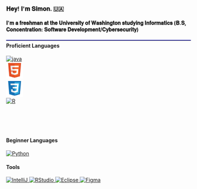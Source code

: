 <h3 font-size: 14px>
  𝐇𝐞𝐲! 𝐈'𝐦 𝐒𝐢𝐦𝐨𝐧. 🇺🇦
</h3>

<h4 font-size: 14px> 𝐈'𝐦 𝐚 𝐟𝐫𝐞𝐬𝐡𝐦𝐚𝐧 𝐚𝐭 𝐭𝐡𝐞 𝐔𝐧𝐢𝐯𝐞𝐫𝐬𝐢𝐭𝐲 𝐨𝐟 𝐖𝐚𝐬𝐡𝐢𝐧𝐠𝐭𝐨𝐧 𝐬𝐭𝐮𝐝𝐲𝐢𝐧𝐠 𝐈𝐧𝐟𝐨𝐫𝐦𝐚𝐭𝐢𝐜𝐬 (𝐁.𝐒, 𝐂𝐨𝐧𝐜𝐞𝐧𝐭𝐫𝐚𝐭𝐢𝐨𝐧: 𝐒𝐨𝐟𝐭𝐰𝐚𝐫𝐞 𝐃𝐞𝐯𝐞𝐥𝐨𝐩𝐦𝐞𝐧𝐭/𝐂𝐲𝐛𝐞𝐫𝐬𝐞𝐜𝐮𝐫𝐢𝐭𝐲) </h4>
<h4 style="font-size: 14px;">
  <hr style="border: none; border-top: 1px solid blue; margin-top: 5px; margin-bottom: 5px;">
  Proficient Languages
</h4>

<span style="display: inline-block; width: 50px; height: 200px; overflow: hidden;">
  <!-- Java -->
  <a href="https://docs.oracle.com/en/java/javase/11/docs/api/index.html">
    <img src="https://upload.wikimedia.org/wikipedia/en/3/30/Java_programming_language_logo.svg" alt="java" height="64px" />
  </a>
  <!-- html -->
  <a href="https://developer.mozilla.org/en-US/docs/Web/HTML">
    <img src="https://github.com/vscode-icons/vscode-icons/raw/master/icons/file_type_html.svg" alt="html" height="46px" />
  </a>
  <!-- css -->
  <a href="https://developer.mozilla.org/en-US/docs/Web/CSS">
    <img src="https://github.com/vscode-icons/vscode-icons/raw/master/icons/file_type_css.svg" alt="css" height="46px" />
  </a>
  <!-- R -->
  <a href="https://cran.r-project.org/index.html">
    <img src="https://cran.r-project.org/Rlogo.svg" alt="R" height = "46px" />
  </a>
</span>

<h4> Beginner Languages </h3>
<span>
  <a href="https://www.python.org/">
    <img src="https://upload.wikimedia.org/wikipedia/commons/thumb/c/c3/Python-logo-notext.svg/1869px-Python-logo-notext.svg.png" alt="Python" height = "46px"/>
  </a>
</span>
  
<h4> Tools </h3>
<span>
  <!-- IntelliJ -->
  <a href="https://www.jetbrains.com/idea/">
    <img src="https://upload.wikimedia.org/wikipedia/commons/thumb/9/9c/IntelliJ_IDEA_Icon.svg/1024px-IntelliJ_IDEA_Icon.svg.png"     alt="IntelliJ" height = "46px" />
  </a>
  <!-- RStudio -->
  <a href="https://posit.co/">
    <img src="https://marketplace-assets.digitalocean.com/logos/rstudio-20-04.svg" alt="RStudio" height = "46px" />
  </a>
  <!-- Eclipse -->
  <a href="https://www.eclipse.org/">
    <img src="https://cdn.freebiesupply.com/logos/large/2x/eclipse-11-logo-png-transparent.png" alt="Eclipse" height = "46px" />
  </a>
  <!-- Figma -->
  <a href="https://www.figma.com/design/">
    <img src="https://upload.wikimedia.org/wikipedia/commons/3/33/Figma-logo.svg" alt="Figma" height = "46px" />
  </a>
 </span>
  
